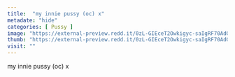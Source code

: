 ```yaml
---
title:  "my innie pussy (oc) x"
metadate: "hide"
categories: [ Pussy ]
image: "https://external-preview.redd.it/0zL-GIEceT2Owkigyc-saIgRF70AdGcx9yD0ipzK5cw.jpg?auto=webp&s=e8d20b2cc1984b5379b2e746b931b1f7f8f560e7"
thumb: "https://external-preview.redd.it/0zL-GIEceT2Owkigyc-saIgRF70AdGcx9yD0ipzK5cw.jpg?width=1080&crop=smart&auto=webp&s=11284ff91e2ab3a4aa8ccdbaa64f782da2acd378"
visit: ""
---
```

my innie pussy (oc) x
